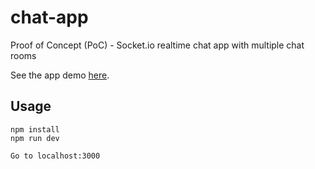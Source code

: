 # chat-app

Proof of Concept (PoC) - Socket.io realtime chat app with multiple chat rooms

See the app demo [here](https://tomasgnr-chat-app.herokuapp.com/).

## Usage

```
npm install
npm run dev

Go to localhost:3000
```
